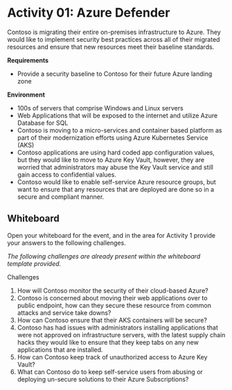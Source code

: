 # Activity 01: Azure Defender

Contoso is migrating their entire on-premises infrastructure to Azure.  They would like to implement security best practices across all of their migrated resources and ensure that new resources meet their baseline standards.

**Requirements**

* Provide a security baseline to Contoso for their future Azure landing zone

**Environment**

* 100s of servers that comprise Windows and Linux servers
* Web Applications that will be exposed to the internet and utilize Azure Database for SQL
* Contoso is moving to a micro-services and container based platform as part of their modernization efforts using Azure Kubernetes Service (AKS)
* Contoso applications are using hard coded app configuration values, but they would like to move to Azure Key Vault, however, they are worried that administrators may abuse the Key Vault service and still gain access to confidential values.
* Contoso would like to enable self-service Azure resource groups, but want to ensure that any resources that are deployed are done so in a secure and compliant manner.

## Whiteboard

Open your whiteboard for the event, and in the area for Activity 1 provide your answers to the following challenges.

*The following challenges are already present within the whiteboard template provided.*

Challenges

1. How will Contoso monitor the security of their cloud-based Azure?
2. Contoso is concerned about moving their web applications over to public endpoint, how can they secure these resource from common attacks and service take downs?
3. How can Contoso ensure that their AKS containers will be secure?
4. Contoso has had issues with administrators installing applications that were not approved on infrastructure servers, with the latest supply chain hacks they would like to ensure that they keep tabs on any new applications that are installed.
5. How can Contoso keep track of unauthorized access to Azure Key Vault?
6. What can Contoso do to keep self-service users from abusing or deploying un-secure solutions to their Azure Subscriptions?
